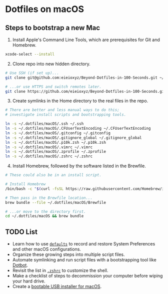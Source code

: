 # Dotfiles on macOS

## Steps to bootstrap a new Mac

1. Install Apple's Command Line Tools, which are prerequisites for Git and Homebrew.

```zsh
xcode-select --install
```


2. Clone repo into new hidden directory.

```zsh
# Use SSH (if set up)...
git clone git@github.com:eieioxyz/Beyond-Dotfiles-in-100-Seconds.git ~/.dotfiles/macOS

# ...or use HTTPS and switch remotes later.
git clone https://github.com/eieioxyz/Beyond-Dotfiles-in-100-Seconds.git ~/.dotfiles/macOS
```


3. Create symlinks in the Home directory to the real files in the repo.

```zsh
# There are better and less manual ways to do this;
# investigate install scripts and bootstrapping tools.

ln -s ~/.dotfiles/macOS/.ssh ~/.ssh
ln -s ~/.dotfiles/macOS/.CFUserTextEncoding ~/.CFUserTextEncoding
ln -s ~/.dotfiles/macOS/.gitconfig ~/.gitconfig
ln -s ~/.dotfiles/macOS/.gitignore_global ~/.gitignore_global
ln -s ~/.dotfiles/macOS/.p10k.zsh ~/.p10k.zsh
ln -s ~/.dotfiles/macOS/.vimrc ~/.vimrc
ln -s ~/.dotfiles/macOS/.zprofile ~/.zprofile
ln -s ~/.dotfiles/macOS/.zshrc ~/.zshrc
```


4. Install Homebrew, followed by the software listed in the Brewfile.

```zsh
# These could also be in an install script.

# Install Homebrew
/bin/bash -c "$(curl -fsSL https://raw.githubusercontent.com/Homebrew/install/HEAD/install.sh)"

# Then pass in the Brewfile location...
brew bundle --file ~/.dotfiles/macOS/Brewfile

# ...or move to the directory first.
cd ~/.dotfiles/macOS && brew bundle
```


## TODO List

- Learn how to use [`defaults`](https://macos-defaults.com/#%F0%9F%99%8B-what-s-a-defaults-command) to record and restore System Preferences and other macOS configurations.
- Organize these growing steps into multiple script files.
- Automate symlinking and run script files with a bootstrapping tool like [Dotbot](https://github.com/anishathalye/dotbot).
- Revisit the list in [`.zshrc`](.zshrc) to customize the shell.
- Make a checklist of steps to decommission your computer before wiping your hard drive.
- Create a [bootable USB installer for macOS](https://support.apple.com/en-us/HT201372).
